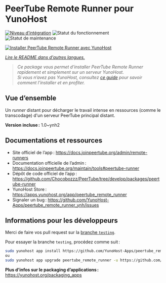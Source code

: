 <!--
Nota bene : ce README est automatiquement généré par <https://github.com/YunoHost/apps/tree/master/tools/readme_generator>
Il NE doit PAS être modifié à la main.
-->

# PeerTube Remote Runner pour YunoHost

[![Niveau d’intégration](https://dash.yunohost.org/integration/peertube_remote_runner.svg)](https://dash.yunohost.org/appci/app/peertube_remote_runner) ![Statut du fonctionnement](https://ci-apps.yunohost.org/ci/badges/peertube_remote_runner.status.svg) ![Statut de maintenance](https://ci-apps.yunohost.org/ci/badges/peertube_remote_runner.maintain.svg)

[![Installer PeerTube Remote Runner avec YunoHost](https://install-app.yunohost.org/install-with-yunohost.svg)](https://install-app.yunohost.org/?app=peertube_remote_runner)

*[Lire le README dans d'autres langues.](./ALL_README.md)*

> *Ce package vous permet d’installer PeerTube Remote Runner rapidement et simplement sur un serveur YunoHost.*  
> *Si vous n’avez pas YunoHost, consultez [ce guide](https://yunohost.org/install) pour savoir comment l’installer et en profiter.*

## Vue d’ensemble

Un *runner* distant pour décharger le travail intense en ressources (comme le transcodage) d'un serveur PeerTube principal distant.


**Version incluse :** 1.0~ynh2
## Documentations et ressources

- Site officiel de l’app : <https://docs.joinpeertube.org/admin/remote-runners>
- Documentation officielle de l’admin : <https://docs.joinpeertube.org/maintain/tools#peertube-runner>
- Dépôt de code officiel de l’app : <https://github.com/Chocobozzz/PeerTube/tree/develop/packages/peertube-runner>
- YunoHost Store : <https://apps.yunohost.org/app/peertube_remote_runner>
- Signaler un bug : <https://github.com/YunoHost-Apps/peertube_remote_runner_ynh/issues>

## Informations pour les développeurs

Merci de faire vos pull request sur la [branche `testing`](https://github.com/YunoHost-Apps/peertube_remote_runner_ynh/tree/testing).

Pour essayer la branche `testing`, procédez comme suit :

```bash
sudo yunohost app install https://github.com/YunoHost-Apps/peertube_remote_runner_ynh/tree/testing --debug
ou
sudo yunohost app upgrade peertube_remote_runner -u https://github.com/YunoHost-Apps/peertube_remote_runner_ynh/tree/testing --debug
```

**Plus d’infos sur le packaging d’applications :** <https://yunohost.org/packaging_apps>
